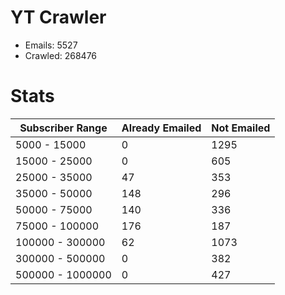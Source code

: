# YT Crawler
- Emails: 5527
- Crawled: 268476

# Stats
| Subscriber Range  | Already Emailed | Not Emailed |
|-------|-------|-------|
| 5000 - 15000 | 0 | 1295 |
| 15000 - 25000 | 0 | 605 |
| 25000 - 35000 | 47 | 353 |
| 35000 - 50000 | 148 | 296 |
| 50000 - 75000 | 140 | 336 |
| 75000 - 100000 | 176 | 187 |
| 100000 - 300000 | 62 | 1073 |
| 300000 - 500000 | 0 | 382 |
| 500000 - 1000000 | 0 | 427 |
